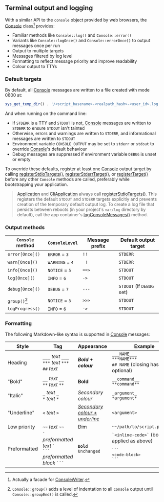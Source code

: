 ## Terminal output and logging

With a similar API to the `console` object provided by web browsers, the
[Console][Console] class[^1] provides:

- Familiar methods like `Console::log()` and `Console::error()`
- Variants like `Console::logOnce()` and `Console::errorOnce()` to output
  messages once per run
- Output to multiple targets
- Messages filtered by log level
- Formatting to reflect message priority and improve readability
- Colour output to TTYs

### Default targets

By default, all [Console][Console] messages are written to a file created with
mode 0600 at:

```php
sys_get_temp_dir() . '/<script_basename>-<realpath_hash>-<user_id>.log'
```

And when running on the command line:

- If `STDERR` is a TTY and `STDOUT` is not, [Console][Console] messages are
  written to `STDERR` to ensure `STDOUT` isn't tainted
- Otherwise, errors and warnings are written to `STDERR`, and informational
  messages are written to `STDOUT`
- Environment variable `CONSOLE_OUTPUT` may be set to `stderr` or `stdout` to
  override [Console][Console]'s default behaviour
- Debug messages are suppressed if environment variable `DEBUG` is unset or
  empty

To override these defaults, register at least one [Console][Console] output
target by calling [registerStdioTargets()][registerStdioTargets],
[registerStderrTarget()][registerStderrTarget], or
[registerTarget()][registerTarget] before any other `Console` methods are
called, preferably while bootstrapping your application.

> [Application][Application] and [CliApplication][CliApplication] always call
> [registerStdioTargets()][registerStdioTargets]. This registers the default
> `STDOUT` and `STDERR` targets explicitly and prevents creation of the
> temporary default output log. To create a log file that persists between
> reboots (in your project's `var/log` directory by default), call the app
> container's [logConsoleMessages()][logConsoleMessages] method.

### Output methods

| `Console` method | `ConsoleLevel`  | Message prefix | Default output target     |
| ---------------- | --------------- | -------------- | ------------------------- |
| `error[Once]()`  | `ERROR` = `3`   | ` !! `         | `STDERR`                  |
| `warn[Once]()`   | `WARNING` = `4` | `  ! `         | `STDERR`                  |
| `info[Once]()`   | `NOTICE` = `5`  | `==> `         | `STDOUT`                  |
| `log[Once]()`    | `INFO` = `6`    | ` -> `         | `STDOUT`                  |
| `debug[Once]()`  | `DEBUG` = `7`   | `--- `         | `STDOUT` (if `DEBUG` set) |
| `group()`[^2]    | `NOTICE` = `5`  | `>>> `         | `STDOUT`                  |
| `logProgress()`  | `INFO` = `6`    | ` -> `         | `STDOUT`                  |

[^1]: Actually a facade for [ConsoleWriter][ConsoleWriter].

[^2]: `Console::group()` adds a level of indentation to all `Console` output
    until `Console::groupEnd()` is called.

### Formatting

The following Markdown-like syntax is supported in [Console][Console] messages:

| Style        | Tag                                                                         | Appearance                            | Example                                                                                              |
| ------------ | --------------------------------------------------------------------------- | ------------------------------------- | ---------------------------------------------------------------------------------------------------- |
| Heading      | `___` *text* `___`<br>`***` *text* `***`<br>`##` *text*                     | ***Bold + colour***                   | `___NAME___`<br>`***NAME***`<br>`## NAME` (closing hashes are optional)                              |
| "Bold"       | `__` *text* `__`<br>`**` *text* `**`                                        | **Bold**                              | `__command__`<br>`**command**`                                                                       |
| "Italic"     | `_` *text* `_`<br>`*` *text* `*`                                            | *Secondary colour*                    | `_argument_`<br>`*argument*`                                                                         |
| "Underline"  | `<` *text* `>`                                                              | *<u>Secondary colour + underline</u>* | `<argument>`                                                                                         |
| Low priority | `~~` *text* `~~`                                                            | ~~Dim~~                               | `~~/path/to/script.php:42~~`                                                                         |
| Preformatted | `` ` `` *preformatted text* `` ` ``<br>` ``` ` *preformatted block* ` ``` ` | **`Bold`**<br>`Unchanged`             | `` `<inline-code>` `` (bold applied as above)<br><pre>\`\`\`&#10;&lt;code-block&gt;&#10;\`\`\`</pre> |


[Application]: https://lkrms.github.io/php-util/Lkrms.Container.Application.html
[CliApplication]: https://lkrms.github.io/php-util/Lkrms.Cli.CliApplication.html
[Console]: https://lkrms.github.io/php-util/Lkrms.Facade.Console.html
[ConsoleWriter]: https://lkrms.github.io/php-util/Lkrms.Console.ConsoleWriter.html
[logConsoleMessages]: https://lkrms.github.io/php-util/Lkrms.Container.Application.html#_logConsoleMessages
[registerStderrTarget]: https://lkrms.github.io/php-util/Lkrms.Console.ConsoleWriter.html#_registerStderrTarget
[registerStdioTargets]: https://lkrms.github.io/php-util/Lkrms.Console.ConsoleWriter.html#_registerStdioTargets
[registerTarget]: https://lkrms.github.io/php-util/Lkrms.Console.ConsoleWriter.html#_registerTarget

